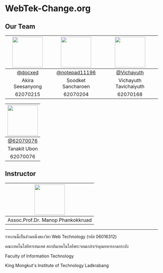 # WebTek-Change.org

## Our Team
| <img src="https://raw.githubusercontent.com/docxed/change/main/pdf/img/215.jpg" width="100" height="100"> | <img src="https://raw.githubusercontent.com/docxed/change/main/pdf/img/204.jpg" width="100" height="100"> | <img src="https://raw.githubusercontent.com/docxed/change/main/pdf/img/168.jpg" width="100" height="100"> |
| :------------: | :------------: | :------------: |
| [@docxed](https://github.com/docxed "@docxed") | [@notepad11196](https://github.com/notepad11196 "@notepad11196") | [@Vichayuth](https://github.com/Vichayuth "@Vichayuth") |
| Akira Seesanyong | Soodket Sancharoen	 | Vichayuth Tavichaiyuth |
| 62070215 | 62070204 | 62070168 |

| <img src="https://raw.githubusercontent.com/docxed/change/main/pdf/img/076.jpg" width="100" height="100"> |
| :------------: |
| [@62070076](https://github.com/62070076 "@62070076") |
| Tanakit Ubon |
| 62070076 |

## Instructor
| <img src="https://raw.githubusercontent.com/docxed/change/main/pdf/img/mn.jpg" width="100" height="100"> |
| :------------: |
| Assoc.Prof.Dr. Manop Phankokkruad |


------------

รายงานนี้เป็นส่วนหนึ่งของวิชา Web Technology (รหัส 06016312)

คณะเทคโนโลยีสารสนเทศ สถาบันเทคโนโลยีพระจอมเกล้าเจ้าคุณทหารลาดกระบัง

Faculty of Information Technology

King Mongkut's Institute of Technology Ladkrabang